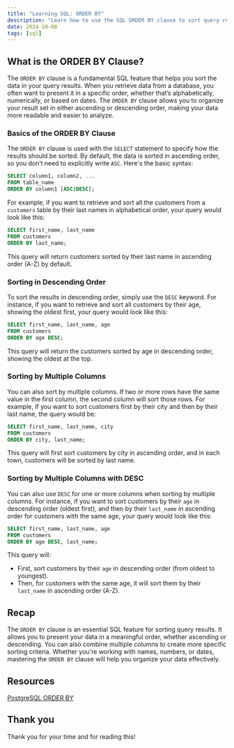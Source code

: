 ```yaml
---
title: "Learning SQL: ORDER BY"
description: "Learn how to use the SQL ORDER BY clause to sort query results by one or multiple columns in ascending or descending order with clear examples."
date: 2024-10-08
tags: [sql]
---
```


## What is the ORDER BY Clause?

The `ORDER BY` clause is a fundamental SQL feature that helps you sort the data in your query results. When you retrieve data from a database, you often want to present it in a specific order, whether that’s alphabetically, numerically, or based on dates. The `ORDER BY` clause allows you to organize your result set in either ascending or descending order, making your data more readable and easier to analyze.

### **Basics of the ORDER BY Clause**

The `ORDER BY` clause is used with the `SELECT` statement to specify how the results should be sorted. By default, the data is sorted in ascending order, so you don’t need to explicitly write `ASC`. Here's the basic syntax:

```sql
SELECT column1, column2, ...
FROM table_name
ORDER BY column1 [ASC|DESC];
```

For example, if you want to retrieve and sort all the customers from a `customers` table by their last names in alphabetical order, your query would look like this:

```sql
SELECT first_name, last_name
FROM customers
ORDER BY last_name;
```

This query will return customers sorted by their last name in ascending order (A-Z) by default.

### **Sorting in Descending Order**

To sort the results in descending order, simply use the `DESC` keyword. For instance, if you want to retrieve and sort all customers by their age, showing the oldest first, your query would look like this:

```sql
SELECT first_name, last_name, age
FROM customers
ORDER BY age DESC;
```

This query will return the customers sorted by age in descending order, showing the oldest at the top.

### **Sorting by Multiple Columns**

You can also sort by multiple columns. If two or more rows have the same value in the first column, the second column will sort those rows. For example, if you want to sort customers first by their city and then by their last name, the query would be:

```sql
SELECT first_name, last_name, city
FROM customers
ORDER BY city, last_name;
```

This query will first sort customers by city in ascending order, and in each town, customers will be sorted by last name.

### **Sorting by Multiple Columns with DESC**

You can also use `DESC` for one or more columns when sorting by multiple columns. For instance, if you want to sort customers by their `age` in descending order (oldest first), and then by their `last_name` in ascending order for customers with the same age, your query would look like this:

```sql
SELECT first_name, last_name, age
FROM customers
ORDER BY age DESC, last_name;
```

This query will:

- First, sort customers by their `age` in descending order (from oldest to youngest).
- Then, for customers with the same age, it will sort them by their `last_name` in ascending order (A-Z).

## Recap

The `ORDER BY` clause is an essential SQL feature for sorting query results. It allows you to present your data in a meaningful order, whether ascending or descending. You can also combine multiple columns to create more specific sorting criteria. Whether you're working with names, numbers, or dates, mastering the `ORDER BY` clause will help you organize your data effectively.

## Resources

[PostgreSQL ORDER BY](https://www.postgresqltutorial.com/postgresql-tutorial/postgresql-order-by/)

## Thank you

Thank you for your time and for reading this!
